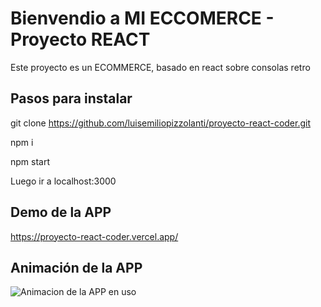 # Bienvendio a MI ECCOMERCE - Proyecto REACT

Este proyecto es un ECOMMERCE, basado en react sobre consolas retro

## Pasos para instalar

git clone https://github.com/luisemiliopizzolanti/proyecto-react-coder.git

npm i

npm start

Luego ir a localhost:3000

## Demo de la APP

https://proyecto-react-coder.vercel.app/

## Animación de la APP

![Animacion de la APP en uso](https://raw.githubusercontent.com/luisemiliopizzolanti/json_test/main/RetroConsolas.gif)



